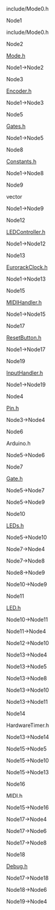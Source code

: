 include/Mode0.h

Node1

include/Mode0.h

Node2

[Mode.h](Mode_8h.html " ")

Node1-\>Node2

Node3

[Encoder.h](Encoder_8h.html " ")

Node1-\>Node3

Node5

[Gates.h](Gates_8h.html " ")

Node1-\>Node5

Node8

[Constants.h](Constants_8h.html " ")

Node1-\>Node8

Node9

vector

Node1-\>Node9

Node12

[LEDController.h](LEDController_8h.html " ")

Node1-\>Node12

Node13

[EurorackClock.h](EurorackClock_8h.html " ")

Node1-\>Node13

Node15

[MIDIHandler.h](MIDIHandler_8h.html " ")

Node1-\>Node15

Node17

[ResetButton.h](ResetButton_8h.html " ")

Node1-\>Node17

Node19

[InputHandler.h](InputHandler_8h.html " ")

Node1-\>Node19

Node4

[Pin.h](Pin_8h.html " ")

Node3-\>Node4

Node6

Arduino.h

Node5-\>Node6

Node7

[Gate.h](Gate_8h.html " ")

Node5-\>Node7

Node5-\>Node9

Node10

[LEDs.h](LEDs_8h.html " ")

Node5-\>Node10

Node7-\>Node4

Node7-\>Node8

Node8-\>Node9

Node10-\>Node9

Node11

[LED.h](LED_8h.html " ")

Node10-\>Node11

Node11-\>Node4

Node12-\>Node10

Node13-\>Node4

Node13-\>Node5

Node13-\>Node8

Node13-\>Node10

Node13-\>Node11

Node14

HardwareTimer.h

Node13-\>Node14

Node15-\>Node5

Node15-\>Node10

Node15-\>Node13

Node16

MIDI.h

Node15-\>Node16

Node17-\>Node4

Node17-\>Node6

Node17-\>Node8

Node18

[Debug.h](Debug_8h.html " ")

Node17-\>Node18

Node18-\>Node6

Node19-\>Node4
